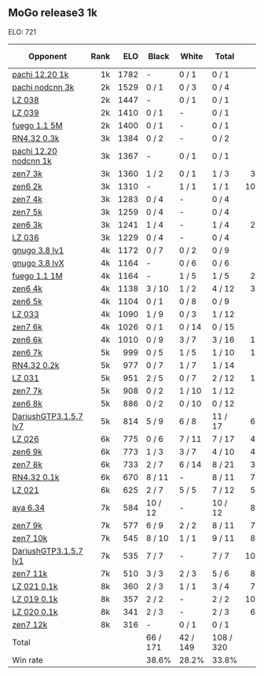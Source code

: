 ## MoGo release3 1k ##

ELO: 721

Opponent | Rank | ELO | Black | White | Total | Win rate
---------|-----:|----:|-------|-------|-------|-------:
[pachi 12.20 1k](pachi%2012.20%201k.md) | 1k | 1782 | - | 0 / 1 | 0 / 1 | 0.0%
[pachi nodcnn 3k](pachi%20nodcnn%203k.md) | 2k | 1529 | 0 / 1 | 0 / 3 | 0 / 4 | 0.0%
[LZ 038](LZ%20038.md) | 2k | 1447 | - | 0 / 1 | 0 / 1 | 0.0%
[LZ 039](LZ%20039.md) | 2k | 1410 | 0 / 1 | - | 0 / 1 | 0.0%
[fuego 1.1 5M](fuego%201.1%205M.md) | 2k | 1400 | 0 / 1 | - | 0 / 1 | 0.0%
[RN4.32 0.3k](RN4.32%200.3k.md) | 3k | 1384 | 0 / 2 | - | 0 / 2 | 0.0%
[pachi 12.20 nodcnn 1k](pachi%2012.20%20nodcnn%201k.md) | 3k | 1367 | - | 0 / 1 | 0 / 1 | 0.0%
[zen7 3k](zen7%203k.md) | 3k | 1360 | 1 / 2 | 0 / 1 | 1 / 3 | 33.3%
[zen6 2k](zen6%202k.md) | 3k | 1310 | - | 1 / 1 | 1 / 1 | 100.0%
[zen7 4k](zen7%204k.md) | 3k | 1283 | 0 / 4 | - | 0 / 4 | 0.0%
[zen7 5k](zen7%205k.md) | 3k | 1259 | 0 / 4 | - | 0 / 4 | 0.0%
[zen6 3k](zen6%203k.md) | 3k | 1241 | 1 / 4 | - | 1 / 4 | 25.0%
[LZ 036](LZ%20036.md) | 3k | 1229 | 0 / 4 | - | 0 / 4 | 0.0%
[gnugo 3.8 lv1](gnugo%203.8%20lv1.md) | 4k | 1172 | 0 / 7 | 0 / 2 | 0 / 9 | 0.0%
[gnugo 3.8 lvX](gnugo%203.8%20lvX.md) | 4k | 1164 | - | 0 / 6 | 0 / 6 | 0.0%
[fuego 1.1 1M](fuego%201.1%201M.md) | 4k | 1164 | - | 1 / 5 | 1 / 5 | 20.0%
[zen6 4k](zen6%204k.md) | 4k | 1138 | 3 / 10 | 1 / 2 | 4 / 12 | 33.3%
[zen6 5k](zen6%205k.md) | 4k | 1104 | 0 / 1 | 0 / 8 | 0 / 9 | 0.0%
[LZ 033](LZ%20033.md) | 4k | 1090 | 1 / 9 | 0 / 3 | 1 / 12 | 8.3%
[zen7 6k](zen7%206k.md) | 4k | 1026 | 0 / 1 | 0 / 14 | 0 / 15 | 0.0%
[zen6 6k](zen6%206k.md) | 4k | 1010 | 0 / 9 | 3 / 7 | 3 / 16 | 18.8%
[zen6 7k](zen6%207k.md) | 5k | 999 | 0 / 5 | 1 / 5 | 1 / 10 | 10.0%
[RN4.32 0.2k](RN4.32%200.2k.md) | 5k | 977 | 0 / 7 | 1 / 7 | 1 / 14 | 7.1%
[LZ 031](LZ%20031.md) | 5k | 951 | 2 / 5 | 0 / 7 | 2 / 12 | 16.7%
[zen7 7k](zen7%207k.md) | 5k | 908 | 0 / 2 | 1 / 10 | 1 / 12 | 8.3%
[zen6 8k](zen6%208k.md) | 5k | 886 | 0 / 2 | 0 / 10 | 0 / 12 | 0.0%
[DariushGTP3.1.5.7 lv7](DariushGTP3.1.5.7%20lv7.md) | 5k | 814 | 5 / 9 | 6 / 8 | 11 / 17 | 64.7%
[LZ 026](LZ%20026.md) | 6k | 775 | 0 / 6 | 7 / 11 | 7 / 17 | 41.2%
[zen6 9k](zen6%209k.md) | 6k | 773 | 1 / 3 | 3 / 7 | 4 / 10 | 40.0%
[zen7 8k](zen7%208k.md) | 6k | 733 | 2 / 7 | 6 / 14 | 8 / 21 | 38.1%
[RN4.32 0.1k](RN4.32%200.1k.md) | 6k | 670 | 8 / 11 | - | 8 / 11 | 72.7%
[LZ 021](LZ%20021.md) | 6k | 625 | 2 / 7 | 5 / 5 | 7 / 12 | 58.3%
[aya 6.34](aya%206.34.md) | 7k | 584 | 10 / 12 | - | 10 / 12 | 83.3%
[zen7 9k](zen7%209k.md) | 7k | 577 | 6 / 9 | 2 / 2 | 8 / 11 | 72.7%
[zen7 10k](zen7%2010k.md) | 7k | 545 | 8 / 10 | 1 / 1 | 9 / 11 | 81.8%
[DariushGTP3.1.5.7 lv1](DariushGTP3.1.5.7%20lv1.md) | 7k | 535 | 7 / 7 | - | 7 / 7 | 100.0%
[zen7 11k](zen7%2011k.md) | 7k | 510 | 3 / 3 | 2 / 3 | 5 / 6 | 83.3%
[LZ 021 0.1k](LZ%20021%200.1k.md) | 8k | 360 | 2 / 3 | 1 / 1 | 3 / 4 | 75.0%
[LZ 019 0.1k](LZ%20019%200.1k.md) | 8k | 357 | 2 / 2 | - | 2 / 2 | 100.0%
[LZ 020 0.1k](LZ%20020%200.1k.md) | 8k | 341 | 2 / 3 | - | 2 / 3 | 66.7%
[zen7 12k](zen7%2012k.md) | 8k | 316 | - | 0 / 1 | 0 / 1 | 0.0%
Total | | | 66 / 171 | 42 / 149 | 108 / 320 | 
Win rate| | | 38.6% | 28.2% | 33.8% | 
